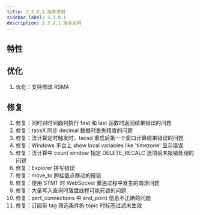 ```yaml
---
title: 3.3.8.1 版本说明
sidebar_label: 3.3.8.1
description: 3.3.8.1 版本说明
---
```


## 特性

## 优化
  1. 优化：支持修改 RSMA

## 修复
  1. 修复：同时对时间戳列执行 first 和 last 函数时返回结果错误的问题
  2. 修复：taosX 同步 decimal 数据时丢失精度的问题
  3. 修复：流计算定时触发时，taosd 重启后第一个窗口计算结果错误的问题
  4. 修复：Windows 平台上 show local variables like 'timezone' 显示错误
  5. 修复：流计算中 count window 指定 DELETE_RECALC 选项后未报错处理的问题
  6. 修复：Explorer 拼写错误
  7. 修复：move_to 跨挂载点移动的报错
  8. 修复：使用 STMT 时 WebSocket 重连过程中发生的崩溃问题
  9. 修复：大量写入查询时落盘线程可能死锁的问题
 10. 修复：perf_connections 中 end_point 信息不正确的问题
 11. 修复：订阅带 tag 筛选条件的 topic 时标签过滤未生效

